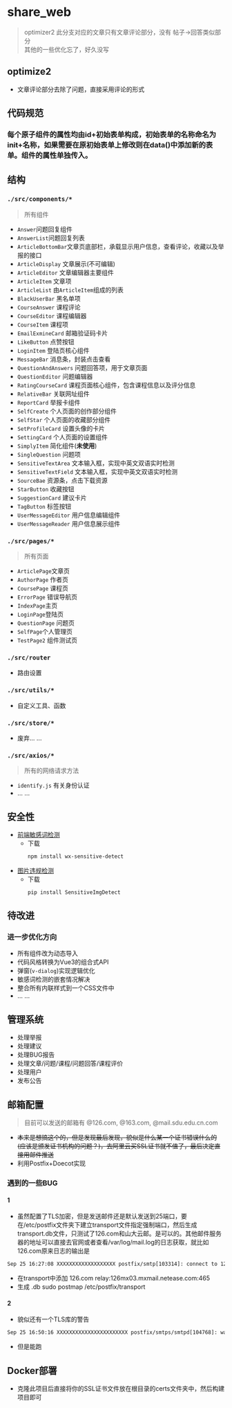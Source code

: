 # share_web  
> optimizer2 此分支对应的文章只有文章评论部分，没有 帖子->回答类似部分  
> 其他的一些优化忘了，好久没写  
## optimize2  
- 文章评论部分去除了问题，直接采用评论的形式
## 代码规范
### 每个原子组件的属性均由id+初始表单构成，初始表单的名称命名为init+名称，如果需要在原初始表单上修改则在data()中添加新的表单。组件的属性单独传入。
## 结构
### `./src/components/*`
> 所有组件  
- `Answer`问题回复组件
- `AnswerList`问题回复列表
- `ArticleBottomBar`文章页底部栏，承载显示用户信息，查看评论，收藏以及举报的接口
- `ArticleDisplay` 文章展示(不可编辑)
- `ArticleEditor` 文章编辑器主要组件
- `ArticleItem` 文章项  
- `ArticleList` 由`ArticleItem`组成的列表
- `BlackUserBar` 黑名单项
- `CourseAnswer` 课程评论
- `CourseEditor` 课程编辑器  
- `CourseItem` 课程项  
- `EmailExmineCard` 邮箱验证码卡片
- `LikeButton` 点赞按钮  
- `LoginItem` 登陆页核心组件  
- `MessageBar` 消息条，封装点击查看 
- `QuestionAndAnswers` 问题回答项，用于文章页面  
- `QuestionEditor` 问题编辑器  
- `RatingCourseCard` 课程页面核心组件，包含课程信息以及评分信息
- `RelativeBar` 关联网址组件
- `ReportCard` 举报卡组件  
- `SelfCreate` 个人页面的创作部分组件  
- `SelfStar` 个人页面的收藏部分组件
- `SetProfileCard` 设置头像的卡片
- `SettingCard` 个人页面的设置组件  
- `SimplyItem` 简化组件(**未使用**)
- `SingleQuestion` 问题项
- `SensitiveTextArea` 文本输入框，实现中英文双语实时检测
- `SensitiveTextField` 文本输入框，实现中英文双语实时检测
- `SourceBae` 资源条，点击下载资源  
- `StarButton` 收藏按钮
- `SuggestionCard` 建议卡片
- `TagButton` 标签按钮
- `UserMessageEditor` 用户信息编辑组件
- `UserMessageReader` 用户信息展示组件
### `./src/pages/*`
> 所有页面
- `ArticlePage`文章页
- `AuthorPage` 作者页
- `CoursePage` 课程页  
- `ErrorPage` 错误导航页
- `IndexPage`主页
- `LoginPage`登陆页
- `QuestionPage` 问题页
- `SelfPage`个人管理页
- `TestPage2` 组件测试页  
### `./src/router`
- 路由设置
### `./src/utils/*`
- 自定义工具、函数  
### `./src/store/*` 
- 废弃... ...
### `./src/axios/*`
> 所有的网络请求方法
- `identify.js` 有关身份认证
- ... ...

## 安全性  
- [前端敏感词检测](https://github.com/W1412X/JS-Sentsitive-Detect)  
  - 下载 
    ```bash  
    npm install wx-sensitive-detect
    ```  
- [图片违规检测](https://github.com/W1412X/SensitiveImgDetect)  
  - 下载  
    ```bash
    pip install SensitiveImgDetect
    ```

## 待改进
### 进一步优化方向    
- 所有组件改为动态导入  
- 代码风格转换为Vue3的组合式API
- 弹窗(`v-dialog`)实现逻辑优化  
- 敏感词检测的嵌套情况解决
- 整合所有内联样式到一个CSS文件中  
- ... ...  

## 管理系统  
- 处理举报  
- 处理建议  
- 处理BUG报告  
- 处理文章/问题/课程/问题回答/课程评价  
- 处理用户  
- 发布公告  

## 邮箱配置 
> 目前可以发送的邮箱有 @126.com, @163.com, @mail.sdu.edu.cn.com   
- ~~本来是想搞这个的，但是发现最后发现，貌似是什么某一个证书错误什么的(应该是颁发证书机构的问题？)，去阿里云买SSL证书就不值了，最后决定直接用邮件推送~~  
- 利用Postfix+Doecot实现  
### 遇到的一些BUG
#### 1
  - 虽然配置了TLS加密，但是发送邮件还是默认发送到25端口，要在/etc/postfix文件夹下建立transport文件指定强制端口，然后生成transport.db文件，只测试了126.com和山大云邮。是可以的。其他邮件服务器的地址可以直接去官网或者查看/var/log/mail.log的日志获取，就比如126.com原来日志的输出是
```txt
Sep 25 16:27:08 XXXXXXXXXXXXXXXXXXX postfix/smtp[103314]: connect to 126mx03.mxmail.netease.com[111.124.203.44]:25: Connection timed out
```  
  - 在transport中添加 126.com relay:126mx03.mxmail.netease.com:465  
  - 生成 .db  sudo postmap /etc/postfix/transport  
#### 2
  - 貌似还有一个TLS库的警告
  ```txt
Sep 25 16:50:16 XXXXXXXXXXXXXXXXXXXXXXX postfix/smtps/smtpd[104768]: warning: TLS library problem: error:14191044:SSL routines:tls1_enc:internal error:../ssl/record/ssl3_record.c:1065:
  ```
  - 但是能跑  

## Docker部署  
- 克隆此项目后直接将你的SSL证书文件放在根目录的certs文件夹中，然后构建项目即可  
